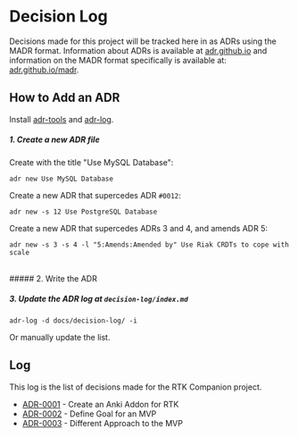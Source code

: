 # Decision Log

Decisions made for this project will be tracked here in as ADRs using the MADR format. Information
about ADRs is available at [adr.github.io](https://adr.github.io/) and information on the MADR format specifically
is available at: [adr.github.io/madr](https://adr.github.io/madr/).

## How to Add an ADR
Install [adr-tools](https://github.com/npryce/adr-tools) and [adr-log](https://github.com/adr/adr-log).

##### 1. Create a new ADR file
Create with the title "Use MySQL Database":

    adr new Use MySQL Database

Create a new ADR that supercedes ADR `#0012`:

    adr new -s 12 Use PostgreSQL Database

Create a new ADR that supercedes ADRs 3 and 4, and amends ADR 5:

    adr new -s 3 -s 4 -l "5:Amends:Amended by" Use Riak CRDTs to cope with scale

<br/>
##### 2. Write the ADR
<br/>

##### 3. Update the ADR log at `decision-log/index.md`

    adr-log -d docs/decision-log/ -i

Or manually update the list.

## Log
This log is the list of decisions made for the RTK Companion project.

<!-- adrlog -- Regenerate the content by using "adr-log -i". You can install it via "npm install -g adr-log" -->

- [ADR-0001](0001-create-an-anki-addon.md) - Create an Anki Addon for RTK
- [ADR-0002](0002-define-goal-for-an-mvp.md) - Define Goal for an MVP
- [ADR-0003](0003-mvp-functionality-in-add-card-window.md) - Different Approach to the MVP

<!-- adrlogstop -->






